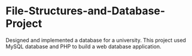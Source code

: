 # File-Structures-and-Database-Project
Designed and implemented a database for a university.  This project used MySQL database and PHP to build a web database application. 
